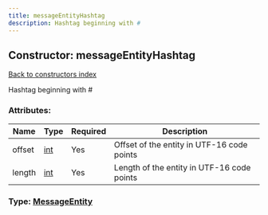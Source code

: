 ```yaml
---
title: messageEntityHashtag
description: Hashtag beginning with #
---
```

## Constructor: messageEntityHashtag  
[Back to constructors index](index.md)



Hashtag beginning with #

### Attributes:

| Name     |    Type       | Required | Description |
|----------|---------------|----------|-------------|
|offset|[int](../types/int.md) | Yes|Offset of the entity in UTF-16 code points|
|length|[int](../types/int.md) | Yes|Length of the entity in UTF-16 code points|



### Type: [MessageEntity](../types/MessageEntity.md)


